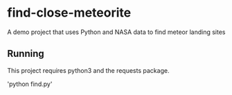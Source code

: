 # find-close-meteorite
A demo project that uses Python and NASA data to find meteor landing sites

## Running

This project requires python3 and the requests package.

 'python find.py'
